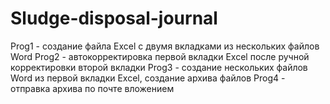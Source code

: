 # Sludge-disposal-journal
Prog1 - создание файла Excel с двумя вкладками из нескольких файлов Word
Prog2 - автокорректировка первой вкладки Excel после ручной корректировки второй вкладки
Prog3 - создание нескольких файлов Word из первой вкладки Excel, создание архива файлов
Prog4 - отправка архива по почте вложением
